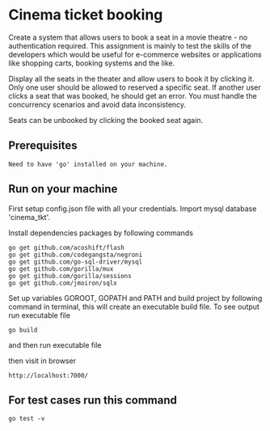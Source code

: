 # Cinema ticket booking
Create a system that allows users to book a seat in a movie theatre - no authentication required.
This assignment is mainly to test the skills of the developers which would be useful for e-commerce websites or applications like shopping carts, booking systems and the like.

Display all the seats in the theater and allow users to book it by clicking it. Only one user should be allowed to reserved a specific seat.
If another user clicks a seat that was booked, he should get an error. You must handle the concurrency scenarios and avoid data inconsistency.

Seats can be unbooked by clicking the booked seat again.

## Prerequisites
    Need to have 'go' installed on your machine. 

## Run on your machine

First setup config.json file with all your credentials. Import mysql database 'cinema_tkt'.

Install dependencies packages by following commands

    go get github.com/acoshift/flash
    go get github.com/codegangsta/negroni
    go get github.com/go-sql-driver/mysql
    go get github.com/gorilla/mux
    go get github.com/gorilla/sessions
    go get github.com/jmoiron/sqlx



Set up variables GOROOT, GOPATH and PATH and build project by following command in terminal, this will create an executable build file. To see output run executable file

    go build

and then run executable file

then visit in browser

    http://localhost:7000/

## For test cases run this command

    go test -v
